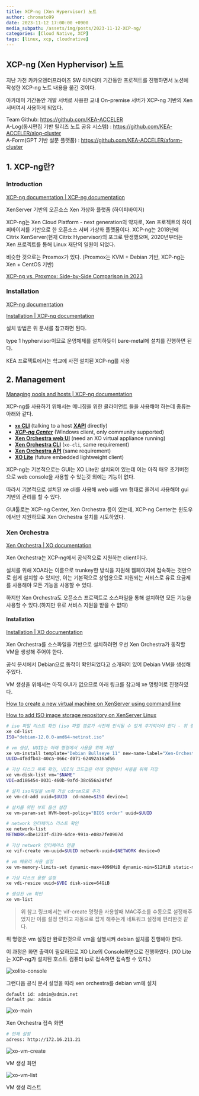 ```yaml
---
title: XCP-ng (Xen Hypervisor) 노트
author: chromato99
date: 2023-11-12 17:00:00 +0900
media_subpath: /assets/img/posts/2023-11-12-XCP-ng/
categories: [Cloud Native, XCP]
tags: [linux, xcp, cloudnative]
---
```


## XCP-ng (Xen Hyphervisor) 노트

지난 가천 카카오엔터프라이즈 SW 아카데미 기간동안 프로젝트를 진행하면서 노션에 작성한 XCP-ng 노트 내용을 옮긴 것이다.

아카데미 기간동안 개발 서버로 사용한 교내 On-premise 서버가 XCP-ng 기반의 Xen 서버여서 사용하게 되었다.

Team Github: <https://github.com/KEA-ACCELER><br>
A-Log(동시편집 기반 릴리즈 노트 공유 시스템) : <https://github.com/KEA-ACCELER/alog-cluster><br>
A-Form(GPT 기반 설문 플랫폼) : <https://github.com/KEA-ACCELER/aform-cluster>

## 1. XCP-ng란?

### Introduction

[XCP-ng documentation &#124; XCP-ng documentation](https://xcp-ng.org/docs/)

XenServer 기반의 오픈소스 Xen 가상화 플랫폼 (하이퍼바이저)

XCP-ng는 Xen Cloud Platform - next generation의 약자로, Xen 프로젝트의 하이퍼바이저를 기반으로 한 오픈소스 서버 가상화 플랫폼이다. XCP-ng는 2018년에 Citrix XenServer(현재 Citrix Hypervisor)의 포크로 탄생했으며, 2020년부터는 Xen 프로젝트를 통해 Linux 재단의 일원이 되었다.

비슷한 것으로는 Proxmox가 있다. (Proxmox는 KVM + Debian 기반, XCP-ng는 Xen + CentOS 기반)

[XCP-ng vs. Proxmox: Side-by-Side Comparison in 2023](https://www.wundertech.net/xcp-ng-vs-proxmox-side-by-side-comparison/#Features_XCP-ng_vs_Proxmox)

### Installation

[XCP-ng documentation](https://xcp-ng.org/docs/requirements.html)

[Installation &#124; XCP-ng documentation](https://xcp-ng.org/docs/install.html)

설치 방법은 위 문서를 참고하면 된다.

type 1 hyphervisor이므로 운영체제를 설치하듯이 bare-metal에 설치를 진행하면 된다.

KEA 프로젝트에서는 학교에 사전 설치된 XCP-ng를 사용

## 2. Management

[Managing pools and hosts &#124; XCP-ng documentation](https://xcp-ng.org/docs/management.html#xe)

XCP-ng를 사용하기 위해서는 메니징을 위한 클라이언트 들을 사용해야 하는데 종류는 아래와 같다.

- **[`xe` CLI](https://xcp-ng.org/docs/management.html#xe)** (talking to a host **[XAPI](https://xcp-ng.org/docs/api.html)** directly)
- ***[XCP-ng Center](https://xcp-ng.org/docs/management.html#xcp-ng-center)*** (Windows client, only community supported)
- **[Xen Orchestra web UI](https://xcp-ng.org/docs/management.html#xen-orchestra)** (need an XO virtual appliance running)
- **[Xen Orchestra CLI](https://xcp-ng.org/docs/management.html#xo-cli)** (`xo-cli`, same requirement)
- **[Xen Orchestra API](https://xcp-ng.org/docs/management.html#xo-api)** (same requirement)
- **[XO Lite](https://xcp-ng.org/docs/management.html#xo-lite)** (future embedded lightweight client)

XCP-ng는 기본적으로는 GUI는 XO Lite만 설치되어 있는데 이는 아직 매우 초기버전으로 web console을 사용할 수 있는것 외에는 기능이 없다.

따라서 기본적으로 설치된 xe cli를 사용해 web ui를 vm 형태로 올려서 사용해야 gui 기반의 관리를 할 수 있다.

GUI툴로는 XCP-ng Center, Xen Orchestra 등이 있는데, XCP-ng Center는 윈도우에서만 지원하므로 Xen Orchestra 설치를 시도하였다.

### Xen Orchestra

[Xen Orchestra &#124; XO documentation](https://xen-orchestra.com/docs/)

Xen Orchestra는 XCP-ng에서 공식적으로 지원하는 client이다. 

설치를 위해 XOA라는 이름으로 trunkey한 방식을 지원해 웹페이지에 접속하는 것만으로 쉽게 설치할 수 있지만, 이는 기본적으로 상업용으로 지원되는 서비스로 유료 요금제를 사용해야 모든 기능을 사용할 수 있다.

하지만 Xen Orchestra도 오픈소스 프로젝트로 소스파일을 통해 설치하면 모든 기능을 사용할 수 있다.(하지만 유료 서비스 지원을 받을 수 없다)

#### Installation

[Installation &#124; XO documentation](https://xen-orchestra.com/docs/installation.html#from-the-sources)

Xen Orchestra를 소스파일을 기반으로 설치하려면 우선 Xen Orchestra가 동작할 VM을 생성해 주어야 한다.

공식 문서에서 Debian으로 동작이 확인되었다고 소개되어 있어 Debian VM을 생성해 주었다.

VM 생성을 위해서는 아직 GUI가 없으므로 아래 링크를 참고해 xe 명령어로 진행하였다.

[How to create a new virtual machine on XenServer using command line](https://linuxconfig.org/how-to-create-a-new-virtual-machine-on-xenserver-using-command-line)

[How to add ISO image storage repository on XenServer Linux](https://linuxconfig.org/how-to-add-iso-image-storage-repository-on-xenserver-7-linux)

```bash
# iso 파일 리스트 확인 (iso 파일 경로가 사전에 인식될 수 있게 추가되어야 한다 - 위 링크 확인)
xe cd-list
ISO="debian-12.0.0-amd64-netinst.iso"

# vm 생성, UUID는 아래 명령에서 사용을 위해 저장
xe vm-install template="Debian Bullseye 11" new-name-label="Xen-Orchestra"
UUID=4f8dfb43-40ca-066c-d071-62492a16ad56

# 가상 디스크 목록 확인, VDI의 코드값은 아래 명령에서 사용을 위해 저장
xe vm-disk-list vm="$NAME"
VDI=ad186454-0031-460b-9afd-38c656a24f4f

# 설치 iso파일을 vm에 가상 cdrom으로 추가
xe vm-cd-add uuid=$UUID  cd-name=$ISO device=1

# 설치를 위한 부트 옵션 설정
xe vm-param-set HVM-boot-policy="BIOS order" uuid=$UUID

# network 인터페이스 리스트 확인
xe network-list
NETWORK=dbe1233f-d339-6dce-991a-e08a7fe0907d

# 가상 network 인터페이스 연결
xe vif-create vm-uuid=$UUID network-uuid=$NETWORK device=0

# vm 메모리 사용 설정
xe vm-memory-limits-set dynamic-max=4096MiB dynamic-min=512MiB static-max=4096MiB static-min=512MiB uuid=$UUID

# 가상 디스크 용량 설정
xe vdi-resize uuid=$VDI disk-size=64GiB

# 생성된 vm 확인
xe vm-list
```

> 위 참고 링크에서는 vif-create 명령을 사용할때 MAC주소를 수동으로 설정해주었지만 이를 설정 안하고 자동으로 잡게 해주는게 네트워크 설정에 편리한것 같다.
> 

위 명령은 vm 설정만 완료한것으로 vm을 실행시켜 debian 설치를 진행해야 한다.

이 과정은 화면 출력이 필요하므로 XO Lite의 Console화면으로 진행하였다. (XO Lite는 XCP-ng가 설치된 호스트 컴퓨터 ip로 접속하면 접속할 수 있다.)

![xolite-console](/xolite-console.webp)

그런다음 공식 문서 설명을 따라 xen orchestra를 debian vm에 설치

```
default id: admin@admin.net
default pw: admin
```

![xo-main](/xo-main.webp)

Xen Orchestra 접속 화면

```bash
# 현재 설정
adress: http://172.16.211.21
```

![xo-vm-create](/xo-vm-create.webp)

VM 생성 화면

![xo-vm-list](/xo-vm-list.webp)

VM 생성 리스트